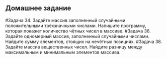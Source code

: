 ## Домашнее задание
#Задача 34. Задайте массив заполненный случайными положительными трёхзначными числами. Напишите программу, которая покажет количество чётных чисел в массиве.
#Задача 36. Задайте одномерный массив, заполненный случайными числами. Найдите сумму элементов, стоящих на нечётных позициях.
#Задача 38. Задайте массив вещественных чисел. Найдите разницу между максимальным и минимальным элементов массива.
